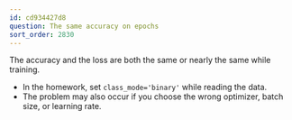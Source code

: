 ```yaml
---
id: cd934427d8
question: The same accuracy on epochs
sort_order: 2830
---
```


The accuracy and the loss are both the same or nearly the same while training.

- In the homework, set `class_mode='binary'` while reading the data.
- The problem may also occur if you choose the wrong optimizer, batch size, or learning rate.